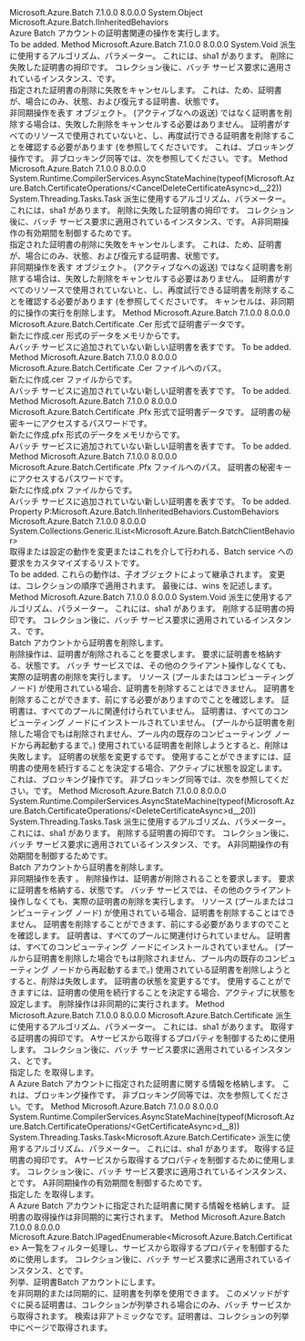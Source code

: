 <Type Name="CertificateOperations" FullName="Microsoft.Azure.Batch.CertificateOperations">
  <TypeSignature Language="C#" Value="public class CertificateOperations : Microsoft.Azure.Batch.IInheritedBehaviors" />
  <TypeSignature Language="ILAsm" Value=".class public auto ansi beforefieldinit CertificateOperations extends System.Object implements class Microsoft.Azure.Batch.IInheritedBehaviors" />
  <TypeSignature Language="DocId" Value="T:Microsoft.Azure.Batch.CertificateOperations" />
  <TypeSignature Language="VB.NET" Value="Public Class CertificateOperations&#xA;Implements IInheritedBehaviors" />
  <TypeSignature Language="F#" Value="type CertificateOperations = class&#xA;    interface IInheritedBehaviors" />
  <AssemblyInfo>
    <AssemblyName>Microsoft.Azure.Batch</AssemblyName>
    <AssemblyVersion>7.1.0.0</AssemblyVersion>
    <AssemblyVersion>8.0.0.0</AssemblyVersion>
  </AssemblyInfo>
  <Base>
    <BaseTypeName>System.Object</BaseTypeName>
  </Base>
  <Interfaces>
    <Interface>
      <InterfaceName>Microsoft.Azure.Batch.IInheritedBehaviors</InterfaceName>
    </Interface>
  </Interfaces>
  <Docs>
    <summary>
            Azure Batch アカウントの証明書関連の操作を実行します。
            </summary>
    <remarks>To be added.</remarks>
  </Docs>
  <Members>
    <Member MemberName="CancelDeleteCertificate">
      <MemberSignature Language="C#" Value="public void CancelDeleteCertificate (string thumbprintAlgorithm, string thumbprint, System.Collections.Generic.IEnumerable&lt;Microsoft.Azure.Batch.BatchClientBehavior&gt; additionalBehaviors = null);" />
      <MemberSignature Language="ILAsm" Value=".method public hidebysig instance void CancelDeleteCertificate(string thumbprintAlgorithm, string thumbprint, class System.Collections.Generic.IEnumerable`1&lt;class Microsoft.Azure.Batch.BatchClientBehavior&gt; additionalBehaviors) cil managed" />
      <MemberSignature Language="DocId" Value="M:Microsoft.Azure.Batch.CertificateOperations.CancelDeleteCertificate(System.String,System.String,System.Collections.Generic.IEnumerable{Microsoft.Azure.Batch.BatchClientBehavior})" />
      <MemberSignature Language="VB.NET" Value="Public Sub CancelDeleteCertificate (thumbprintAlgorithm As String, thumbprint As String, Optional additionalBehaviors As IEnumerable(Of BatchClientBehavior) = null)" />
      <MemberSignature Language="F#" Value="member this.CancelDeleteCertificate : string * string * seq&lt;Microsoft.Azure.Batch.BatchClientBehavior&gt; -&gt; unit" Usage="certificateOperations.CancelDeleteCertificate (thumbprintAlgorithm, thumbprint, additionalBehaviors)" />
      <MemberType>Method</MemberType>
      <AssemblyInfo>
        <AssemblyName>Microsoft.Azure.Batch</AssemblyName>
        <AssemblyVersion>7.1.0.0</AssemblyVersion>
        <AssemblyVersion>8.0.0.0</AssemblyVersion>
      </AssemblyInfo>
      <ReturnValue>
        <ReturnType>System.Void</ReturnType>
      </ReturnValue>
      <Parameters>
        <Parameter Name="thumbprintAlgorithm" Type="System.String" />
        <Parameter Name="thumbprint" Type="System.String" />
        <Parameter Name="additionalBehaviors" Type="System.Collections.Generic.IEnumerable&lt;Microsoft.Azure.Batch.BatchClientBehavior&gt;" />
      </Parameters>
      <Docs>
        <param name="thumbprintAlgorithm">派生に使用するアルゴリズム、<paramref name="thumbprint" />パラメーター。 これには、sha1 があります。</param>
        <param name="thumbprint">削除に失敗した証明書の拇印です。</param>
        <param name="additionalBehaviors">コレクション<see cref="T:Microsoft.Azure.Batch.BatchClientBehavior" />後に、バッチ サービス要求に適用されているインスタンス、<see cref="P:Microsoft.Azure.Batch.CertificateOperations.CustomBehaviors" />です。</param>
        <summary>
            指定された証明書の削除に失敗をキャンセルします。  これは、ため、証明書が、場合にのみ、<see cref="F:Microsoft.Azure.Batch.Common.CertificateState.DeleteFailed" />状態、および復元する証明書、<see cref="F:Microsoft.Azure.Batch.Common.CertificateState.Active" />状態です。
            </summary>
        <returns>非同期操作を表す <see cref="T:System.Threading.Tasks.Task" /> オブジェクト。</returns>
        <remarks>
          <para>(アクティブなへの返送) ではなく証明書を削除する場合は、失敗した削除をキャンセルする必要はありません。 証明書がすべてのリソースで使用されていないと、し、再度試行できる証明書を削除することを確認する必要があります (を参照してください<see cref="M:Microsoft.Azure.Batch.CertificateOperations.DeleteCertificateAsync(System.String,System.String,System.Collections.Generic.IEnumerable{Microsoft.Azure.Batch.BatchClientBehavior},System.Threading.CancellationToken)" />です。</para>
          <para>これは、ブロッキング操作です。 非ブロッキング同等では、次を参照してください。<see cref="M:Microsoft.Azure.Batch.CertificateOperations.CancelDeleteCertificateAsync(System.String,System.String,System.Collections.Generic.IEnumerable{Microsoft.Azure.Batch.BatchClientBehavior},System.Threading.CancellationToken)" />です。</para>
        </remarks>
      </Docs>
    </Member>
    <Member MemberName="CancelDeleteCertificateAsync">
      <MemberSignature Language="C#" Value="public System.Threading.Tasks.Task CancelDeleteCertificateAsync (string thumbprintAlgorithm, string thumbprint, System.Collections.Generic.IEnumerable&lt;Microsoft.Azure.Batch.BatchClientBehavior&gt; additionalBehaviors = null, System.Threading.CancellationToken cancellationToken = null);" />
      <MemberSignature Language="ILAsm" Value=".method public hidebysig instance class System.Threading.Tasks.Task CancelDeleteCertificateAsync(string thumbprintAlgorithm, string thumbprint, class System.Collections.Generic.IEnumerable`1&lt;class Microsoft.Azure.Batch.BatchClientBehavior&gt; additionalBehaviors, valuetype System.Threading.CancellationToken cancellationToken) cil managed" />
      <MemberSignature Language="DocId" Value="M:Microsoft.Azure.Batch.CertificateOperations.CancelDeleteCertificateAsync(System.String,System.String,System.Collections.Generic.IEnumerable{Microsoft.Azure.Batch.BatchClientBehavior},System.Threading.CancellationToken)" />
      <MemberSignature Language="F#" Value="member this.CancelDeleteCertificateAsync : string * string * seq&lt;Microsoft.Azure.Batch.BatchClientBehavior&gt; * System.Threading.CancellationToken -&gt; System.Threading.Tasks.Task" Usage="certificateOperations.CancelDeleteCertificateAsync (thumbprintAlgorithm, thumbprint, additionalBehaviors, cancellationToken)" />
      <MemberType>Method</MemberType>
      <AssemblyInfo>
        <AssemblyName>Microsoft.Azure.Batch</AssemblyName>
        <AssemblyVersion>7.1.0.0</AssemblyVersion>
        <AssemblyVersion>8.0.0.0</AssemblyVersion>
      </AssemblyInfo>
      <Attributes>
        <Attribute>
          <AttributeName>System.Runtime.CompilerServices.AsyncStateMachine(typeof(Microsoft.Azure.Batch.CertificateOperations/&lt;CancelDeleteCertificateAsync&gt;d__22))</AttributeName>
        </Attribute>
      </Attributes>
      <ReturnValue>
        <ReturnType>System.Threading.Tasks.Task</ReturnType>
      </ReturnValue>
      <Parameters>
        <Parameter Name="thumbprintAlgorithm" Type="System.String" />
        <Parameter Name="thumbprint" Type="System.String" />
        <Parameter Name="additionalBehaviors" Type="System.Collections.Generic.IEnumerable&lt;Microsoft.Azure.Batch.BatchClientBehavior&gt;" />
        <Parameter Name="cancellationToken" Type="System.Threading.CancellationToken" />
      </Parameters>
      <Docs>
        <param name="thumbprintAlgorithm">派生に使用するアルゴリズム、<paramref name="thumbprint" />パラメーター。 これには、sha1 があります。</param>
        <param name="thumbprint">削除に失敗した証明書の拇印です。</param>
        <param name="additionalBehaviors">コレクション<see cref="T:Microsoft.Azure.Batch.BatchClientBehavior" />後に、バッチ サービス要求に適用されているインスタンス、<see cref="P:Microsoft.Azure.Batch.CertificateOperations.CustomBehaviors" />です。</param>
        <param name="cancellationToken">A<see cref="T:System.Threading.CancellationToken" />非同期操作の有効期間を制御するためです。</param>
        <summary>
            指定された証明書の削除に失敗をキャンセルします。  これは、ため、証明書が、場合にのみ、<see cref="F:Microsoft.Azure.Batch.Common.CertificateState.DeleteFailed" />状態、および復元する証明書、<see cref="F:Microsoft.Azure.Batch.Common.CertificateState.Active" />状態です。
            </summary>
        <returns>非同期操作を表す <see cref="T:System.Threading.Tasks.Task" /> オブジェクト。</returns>
        <remarks>
          <para>(アクティブなへの返送) ではなく証明書を削除する場合は、失敗した削除をキャンセルする必要はありません。 証明書がすべてのリソースで使用されていないと、し、再度試行できる証明書を削除することを確認する必要があります (を参照してください<see cref="M:Microsoft.Azure.Batch.CertificateOperations.DeleteCertificateAsync(System.String,System.String,System.Collections.Generic.IEnumerable{Microsoft.Azure.Batch.BatchClientBehavior},System.Threading.CancellationToken)" />です。</para>
          <para>キャンセルは、非同期的に操作の実行を削除します。</para>
        </remarks>
      </Docs>
    </Member>
    <Member MemberName="CreateCertificate">
      <MemberSignature Language="C#" Value="public Microsoft.Azure.Batch.Certificate CreateCertificate (byte[] cerRawData);" />
      <MemberSignature Language="ILAsm" Value=".method public hidebysig instance class Microsoft.Azure.Batch.Certificate CreateCertificate(unsigned int8[] cerRawData) cil managed" />
      <MemberSignature Language="DocId" Value="M:Microsoft.Azure.Batch.CertificateOperations.CreateCertificate(System.Byte[])" />
      <MemberSignature Language="VB.NET" Value="Public Function CreateCertificate (cerRawData As Byte()) As Certificate" />
      <MemberSignature Language="F#" Value="member this.CreateCertificate : byte[] -&gt; Microsoft.Azure.Batch.Certificate" Usage="certificateOperations.CreateCertificate cerRawData" />
      <MemberType>Method</MemberType>
      <AssemblyInfo>
        <AssemblyName>Microsoft.Azure.Batch</AssemblyName>
        <AssemblyVersion>7.1.0.0</AssemblyVersion>
        <AssemblyVersion>8.0.0.0</AssemblyVersion>
      </AssemblyInfo>
      <ReturnValue>
        <ReturnType>Microsoft.Azure.Batch.Certificate</ReturnType>
      </ReturnValue>
      <Parameters>
        <Parameter Name="cerRawData" Type="System.Byte[]" />
      </Parameters>
      <Docs>
        <param name="cerRawData">.Cer 形式で証明書データです。</param>
        <summary>
            新たに作成<see cref="T:Microsoft.Azure.Batch.Certificate" />.cer 形式のデータをメモリからです。
            </summary>
        <returns>A<see cref="T:Microsoft.Azure.Batch.Certificate" />バッチ サービスに追加されていない新しい証明書を表すです。</returns>
        <remarks>To be added.</remarks>
      </Docs>
    </Member>
    <Member MemberName="CreateCertificate">
      <MemberSignature Language="C#" Value="public Microsoft.Azure.Batch.Certificate CreateCertificate (string cerFileName);" />
      <MemberSignature Language="ILAsm" Value=".method public hidebysig instance class Microsoft.Azure.Batch.Certificate CreateCertificate(string cerFileName) cil managed" />
      <MemberSignature Language="DocId" Value="M:Microsoft.Azure.Batch.CertificateOperations.CreateCertificate(System.String)" />
      <MemberSignature Language="VB.NET" Value="Public Function CreateCertificate (cerFileName As String) As Certificate" />
      <MemberSignature Language="F#" Value="member this.CreateCertificate : string -&gt; Microsoft.Azure.Batch.Certificate" Usage="certificateOperations.CreateCertificate cerFileName" />
      <MemberType>Method</MemberType>
      <AssemblyInfo>
        <AssemblyName>Microsoft.Azure.Batch</AssemblyName>
        <AssemblyVersion>7.1.0.0</AssemblyVersion>
        <AssemblyVersion>8.0.0.0</AssemblyVersion>
      </AssemblyInfo>
      <ReturnValue>
        <ReturnType>Microsoft.Azure.Batch.Certificate</ReturnType>
      </ReturnValue>
      <Parameters>
        <Parameter Name="cerFileName" Type="System.String" />
      </Parameters>
      <Docs>
        <param name="cerFileName">.Cer ファイルへのパス。</param>
        <summary>
            新たに作成<see cref="T:Microsoft.Azure.Batch.Certificate" />.cer ファイルからです。
            </summary>
        <returns>A<see cref="T:Microsoft.Azure.Batch.Certificate" />バッチ サービスに追加されていない新しい証明書を表すです。</returns>
        <remarks>To be added.</remarks>
      </Docs>
    </Member>
    <Member MemberName="CreateCertificate">
      <MemberSignature Language="C#" Value="public Microsoft.Azure.Batch.Certificate CreateCertificate (byte[] pfxRawData, string password);" />
      <MemberSignature Language="ILAsm" Value=".method public hidebysig instance class Microsoft.Azure.Batch.Certificate CreateCertificate(unsigned int8[] pfxRawData, string password) cil managed" />
      <MemberSignature Language="DocId" Value="M:Microsoft.Azure.Batch.CertificateOperations.CreateCertificate(System.Byte[],System.String)" />
      <MemberSignature Language="VB.NET" Value="Public Function CreateCertificate (pfxRawData As Byte(), password As String) As Certificate" />
      <MemberSignature Language="F#" Value="member this.CreateCertificate : byte[] * string -&gt; Microsoft.Azure.Batch.Certificate" Usage="certificateOperations.CreateCertificate (pfxRawData, password)" />
      <MemberType>Method</MemberType>
      <AssemblyInfo>
        <AssemblyName>Microsoft.Azure.Batch</AssemblyName>
        <AssemblyVersion>7.1.0.0</AssemblyVersion>
        <AssemblyVersion>8.0.0.0</AssemblyVersion>
      </AssemblyInfo>
      <ReturnValue>
        <ReturnType>Microsoft.Azure.Batch.Certificate</ReturnType>
      </ReturnValue>
      <Parameters>
        <Parameter Name="pfxRawData" Type="System.Byte[]" />
        <Parameter Name="password" Type="System.String" />
      </Parameters>
      <Docs>
        <param name="pfxRawData">.Pfx 形式で証明書データです。</param>
        <param name="password">証明書の秘密キーにアクセスするパスワードです。</param>
        <summary>
            新たに作成<see cref="T:Microsoft.Azure.Batch.Certificate" />.pfx 形式のデータをメモリからです。
            </summary>
        <returns>A<see cref="T:Microsoft.Azure.Batch.Certificate" />バッチ サービスに追加されていない新しい証明書を表すです。</returns>
        <remarks>To be added.</remarks>
      </Docs>
    </Member>
    <Member MemberName="CreateCertificate">
      <MemberSignature Language="C#" Value="public Microsoft.Azure.Batch.Certificate CreateCertificate (string pfxFileName, string password);" />
      <MemberSignature Language="ILAsm" Value=".method public hidebysig instance class Microsoft.Azure.Batch.Certificate CreateCertificate(string pfxFileName, string password) cil managed" />
      <MemberSignature Language="DocId" Value="M:Microsoft.Azure.Batch.CertificateOperations.CreateCertificate(System.String,System.String)" />
      <MemberSignature Language="VB.NET" Value="Public Function CreateCertificate (pfxFileName As String, password As String) As Certificate" />
      <MemberSignature Language="F#" Value="member this.CreateCertificate : string * string -&gt; Microsoft.Azure.Batch.Certificate" Usage="certificateOperations.CreateCertificate (pfxFileName, password)" />
      <MemberType>Method</MemberType>
      <AssemblyInfo>
        <AssemblyName>Microsoft.Azure.Batch</AssemblyName>
        <AssemblyVersion>7.1.0.0</AssemblyVersion>
        <AssemblyVersion>8.0.0.0</AssemblyVersion>
      </AssemblyInfo>
      <ReturnValue>
        <ReturnType>Microsoft.Azure.Batch.Certificate</ReturnType>
      </ReturnValue>
      <Parameters>
        <Parameter Name="pfxFileName" Type="System.String" />
        <Parameter Name="password" Type="System.String" />
      </Parameters>
      <Docs>
        <param name="pfxFileName">.Pfx ファイルへのパス。</param>
        <param name="password">証明書の秘密キーにアクセスするパスワードです。</param>
        <summary>
            新たに作成<see cref="T:Microsoft.Azure.Batch.Certificate" />.pfx ファイルからです。
            </summary>
        <returns>A<see cref="T:Microsoft.Azure.Batch.Certificate" />バッチ サービスに追加されていない新しい証明書を表すです。</returns>
        <remarks>To be added.</remarks>
      </Docs>
    </Member>
    <Member MemberName="CustomBehaviors">
      <MemberSignature Language="C#" Value="public System.Collections.Generic.IList&lt;Microsoft.Azure.Batch.BatchClientBehavior&gt; CustomBehaviors { get; set; }" />
      <MemberSignature Language="ILAsm" Value=".property instance class System.Collections.Generic.IList`1&lt;class Microsoft.Azure.Batch.BatchClientBehavior&gt; CustomBehaviors" />
      <MemberSignature Language="DocId" Value="P:Microsoft.Azure.Batch.CertificateOperations.CustomBehaviors" />
      <MemberSignature Language="VB.NET" Value="Public Property CustomBehaviors As IList(Of BatchClientBehavior)" />
      <MemberSignature Language="F#" Value="member this.CustomBehaviors : System.Collections.Generic.IList&lt;Microsoft.Azure.Batch.BatchClientBehavior&gt; with get, set" Usage="Microsoft.Azure.Batch.CertificateOperations.CustomBehaviors" />
      <MemberType>Property</MemberType>
      <Implements>
        <InterfaceMember>P:Microsoft.Azure.Batch.IInheritedBehaviors.CustomBehaviors</InterfaceMember>
      </Implements>
      <AssemblyInfo>
        <AssemblyName>Microsoft.Azure.Batch</AssemblyName>
        <AssemblyVersion>7.1.0.0</AssemblyVersion>
        <AssemblyVersion>8.0.0.0</AssemblyVersion>
      </AssemblyInfo>
      <ReturnValue>
        <ReturnType>System.Collections.Generic.IList&lt;Microsoft.Azure.Batch.BatchClientBehavior&gt;</ReturnType>
      </ReturnValue>
      <Docs>
        <summary>
            取得または設定の動作を変更またはこれを介して行われる、Batch service への要求をカスタマイズするリスト<see cref="T:Microsoft.Azure.Batch.CertificateOperations" />です。
            </summary>
        <value>To be added.</value>
        <remarks>
          <para>これらの動作は、子オブジェクトによって継承されます。</para>
          <para>変更は、コレクションの順序で適用されます。 最後には、wins を記述します。</para>
        </remarks>
      </Docs>
    </Member>
    <Member MemberName="DeleteCertificate">
      <MemberSignature Language="C#" Value="public void DeleteCertificate (string thumbprintAlgorithm, string thumbprint, System.Collections.Generic.IEnumerable&lt;Microsoft.Azure.Batch.BatchClientBehavior&gt; additionalBehaviors = null);" />
      <MemberSignature Language="ILAsm" Value=".method public hidebysig instance void DeleteCertificate(string thumbprintAlgorithm, string thumbprint, class System.Collections.Generic.IEnumerable`1&lt;class Microsoft.Azure.Batch.BatchClientBehavior&gt; additionalBehaviors) cil managed" />
      <MemberSignature Language="DocId" Value="M:Microsoft.Azure.Batch.CertificateOperations.DeleteCertificate(System.String,System.String,System.Collections.Generic.IEnumerable{Microsoft.Azure.Batch.BatchClientBehavior})" />
      <MemberSignature Language="VB.NET" Value="Public Sub DeleteCertificate (thumbprintAlgorithm As String, thumbprint As String, Optional additionalBehaviors As IEnumerable(Of BatchClientBehavior) = null)" />
      <MemberSignature Language="F#" Value="member this.DeleteCertificate : string * string * seq&lt;Microsoft.Azure.Batch.BatchClientBehavior&gt; -&gt; unit" Usage="certificateOperations.DeleteCertificate (thumbprintAlgorithm, thumbprint, additionalBehaviors)" />
      <MemberType>Method</MemberType>
      <AssemblyInfo>
        <AssemblyName>Microsoft.Azure.Batch</AssemblyName>
        <AssemblyVersion>7.1.0.0</AssemblyVersion>
        <AssemblyVersion>8.0.0.0</AssemblyVersion>
      </AssemblyInfo>
      <ReturnValue>
        <ReturnType>System.Void</ReturnType>
      </ReturnValue>
      <Parameters>
        <Parameter Name="thumbprintAlgorithm" Type="System.String" />
        <Parameter Name="thumbprint" Type="System.String" />
        <Parameter Name="additionalBehaviors" Type="System.Collections.Generic.IEnumerable&lt;Microsoft.Azure.Batch.BatchClientBehavior&gt;" />
      </Parameters>
      <Docs>
        <param name="thumbprintAlgorithm">派生に使用するアルゴリズム、<paramref name="thumbprint" />パラメーター。 これには、sha1 があります。</param>
        <param name="thumbprint">削除する証明書の拇印です。</param>
        <param name="additionalBehaviors">コレクション<see cref="T:Microsoft.Azure.Batch.BatchClientBehavior" />後に、バッチ サービス要求に適用されているインスタンス、<see cref="P:Microsoft.Azure.Batch.CertificateOperations.CustomBehaviors" />です。</param>
        <summary>
            Batch アカウントから証明書を削除します。
            </summary>
        <remarks>
          <para>削除操作は、証明書が削除されることを要求します。  要求に証明書を格納する、<see cref="F:Microsoft.Azure.Batch.Common.CertificateState.Deleting" />状態です。
            バッチ サービスでは、その他のクライアント操作しなくても、実際の証明書の削除を実行します。</para>
          <para>リソース (プールまたはコンピューティング ノード) が使用されている場合、証明書を削除することはできません。 証明書を削除することができます、前にする必要がありますのでことを確認します。</para>
          <list type="bullet">
            <item>
              <description>証明書は、すべてのプールに関連付けられていません。</description>
            </item>
            <item>
              <description>証明書は、すべてのコンピューティング ノードにインストールされていません。  (プールから証明書を削除した場合でもは削除されません、プール内の既存のコンピューティング ノードから再起動するまで。)</description>
            </item>
          </list>
          <para>使用されている証明書を削除しようとすると、削除は失敗します。 証明書の状態を変更する<see cref="F:Microsoft.Azure.Batch.Common.CertificateState.DeleteFailed" />です。
            使用することができます<see cref="M:Microsoft.Azure.Batch.CertificateOperations.CancelDeleteCertificateAsync(System.String,System.String,System.Collections.Generic.IEnumerable{Microsoft.Azure.Batch.BatchClientBehavior},System.Threading.CancellationToken)" />には、証明書の使用を続行することを決定する場合、アクティブに状態を設定します。</para>
          <para>これは、ブロッキング操作です。 非ブロッキング同等では、次を参照してください。<see cref="M:Microsoft.Azure.Batch.CertificateOperations.DeleteCertificateAsync(System.String,System.String,System.Collections.Generic.IEnumerable{Microsoft.Azure.Batch.BatchClientBehavior},System.Threading.CancellationToken)" />です。</para>
        </remarks>
      </Docs>
    </Member>
    <Member MemberName="DeleteCertificateAsync">
      <MemberSignature Language="C#" Value="public System.Threading.Tasks.Task DeleteCertificateAsync (string thumbprintAlgorithm, string thumbprint, System.Collections.Generic.IEnumerable&lt;Microsoft.Azure.Batch.BatchClientBehavior&gt; additionalBehaviors = null, System.Threading.CancellationToken cancellationToken = null);" />
      <MemberSignature Language="ILAsm" Value=".method public hidebysig instance class System.Threading.Tasks.Task DeleteCertificateAsync(string thumbprintAlgorithm, string thumbprint, class System.Collections.Generic.IEnumerable`1&lt;class Microsoft.Azure.Batch.BatchClientBehavior&gt; additionalBehaviors, valuetype System.Threading.CancellationToken cancellationToken) cil managed" />
      <MemberSignature Language="DocId" Value="M:Microsoft.Azure.Batch.CertificateOperations.DeleteCertificateAsync(System.String,System.String,System.Collections.Generic.IEnumerable{Microsoft.Azure.Batch.BatchClientBehavior},System.Threading.CancellationToken)" />
      <MemberSignature Language="F#" Value="member this.DeleteCertificateAsync : string * string * seq&lt;Microsoft.Azure.Batch.BatchClientBehavior&gt; * System.Threading.CancellationToken -&gt; System.Threading.Tasks.Task" Usage="certificateOperations.DeleteCertificateAsync (thumbprintAlgorithm, thumbprint, additionalBehaviors, cancellationToken)" />
      <MemberType>Method</MemberType>
      <AssemblyInfo>
        <AssemblyName>Microsoft.Azure.Batch</AssemblyName>
        <AssemblyVersion>7.1.0.0</AssemblyVersion>
        <AssemblyVersion>8.0.0.0</AssemblyVersion>
      </AssemblyInfo>
      <Attributes>
        <Attribute>
          <AttributeName>System.Runtime.CompilerServices.AsyncStateMachine(typeof(Microsoft.Azure.Batch.CertificateOperations/&lt;DeleteCertificateAsync&gt;d__20))</AttributeName>
        </Attribute>
      </Attributes>
      <ReturnValue>
        <ReturnType>System.Threading.Tasks.Task</ReturnType>
      </ReturnValue>
      <Parameters>
        <Parameter Name="thumbprintAlgorithm" Type="System.String" />
        <Parameter Name="thumbprint" Type="System.String" />
        <Parameter Name="additionalBehaviors" Type="System.Collections.Generic.IEnumerable&lt;Microsoft.Azure.Batch.BatchClientBehavior&gt;" />
        <Parameter Name="cancellationToken" Type="System.Threading.CancellationToken" />
      </Parameters>
      <Docs>
        <param name="thumbprintAlgorithm">派生に使用するアルゴリズム、<paramref name="thumbprint" />パラメーター。 これには、sha1 があります。</param>
        <param name="thumbprint">削除する証明書の拇印です。</param>
        <param name="additionalBehaviors">コレクション<see cref="T:Microsoft.Azure.Batch.BatchClientBehavior" />後に、バッチ サービス要求に適用されているインスタンス、<see cref="P:Microsoft.Azure.Batch.CertificateOperations.CustomBehaviors" />です。</param>
        <param name="cancellationToken">A<see cref="T:System.Threading.CancellationToken" />非同期操作の有効期間を制御するためです。</param>
        <summary>
            Batch アカウントから証明書を削除します。
            </summary>
        <returns>非同期操作を表す <see cref="T:System.Threading.Tasks.Task" />。</returns>
        <remarks>
          <para>削除操作は、証明書が削除されることを要求します。  要求に証明書を格納する、<see cref="F:Microsoft.Azure.Batch.Common.CertificateState.Deleting" />状態です。
            バッチ サービスでは、その他のクライアント操作しなくても、実際の証明書の削除を実行します。</para>
          <para>リソース (プールまたはコンピューティング ノード) が使用されている場合、証明書を削除することはできません。 証明書を削除することができます、前にする必要がありますのでことを確認します。</para>
          <list type="bullet">
            <item>
              <description>証明書は、すべてのプールに関連付けられていません。</description>
            </item>
            <item>
              <description>証明書は、すべてのコンピューティング ノードにインストールされていません。  (プールから証明書を削除した場合でもは削除されません、プール内の既存のコンピューティング ノードから再起動するまで。)</description>
            </item>
          </list>
          <para>使用されている証明書を削除しようとすると、削除は失敗します。 証明書の状態を変更する<see cref="F:Microsoft.Azure.Batch.Common.CertificateState.DeleteFailed" />です。
            使用することができます<see cref="M:Microsoft.Azure.Batch.CertificateOperations.CancelDeleteCertificateAsync(System.String,System.String,System.Collections.Generic.IEnumerable{Microsoft.Azure.Batch.BatchClientBehavior},System.Threading.CancellationToken)" />には、証明書の使用を続行することを決定する場合、アクティブに状態を設定します。</para>
          <para>削除操作は非同期的に実行されます。</para>
        </remarks>
      </Docs>
    </Member>
    <Member MemberName="GetCertificate">
      <MemberSignature Language="C#" Value="public Microsoft.Azure.Batch.Certificate GetCertificate (string thumbprintAlgorithm, string thumbprint, Microsoft.Azure.Batch.DetailLevel detailLevel = null, System.Collections.Generic.IEnumerable&lt;Microsoft.Azure.Batch.BatchClientBehavior&gt; additionalBehaviors = null);" />
      <MemberSignature Language="ILAsm" Value=".method public hidebysig instance class Microsoft.Azure.Batch.Certificate GetCertificate(string thumbprintAlgorithm, string thumbprint, class Microsoft.Azure.Batch.DetailLevel detailLevel, class System.Collections.Generic.IEnumerable`1&lt;class Microsoft.Azure.Batch.BatchClientBehavior&gt; additionalBehaviors) cil managed" />
      <MemberSignature Language="DocId" Value="M:Microsoft.Azure.Batch.CertificateOperations.GetCertificate(System.String,System.String,Microsoft.Azure.Batch.DetailLevel,System.Collections.Generic.IEnumerable{Microsoft.Azure.Batch.BatchClientBehavior})" />
      <MemberSignature Language="F#" Value="member this.GetCertificate : string * string * Microsoft.Azure.Batch.DetailLevel * seq&lt;Microsoft.Azure.Batch.BatchClientBehavior&gt; -&gt; Microsoft.Azure.Batch.Certificate" Usage="certificateOperations.GetCertificate (thumbprintAlgorithm, thumbprint, detailLevel, additionalBehaviors)" />
      <MemberType>Method</MemberType>
      <AssemblyInfo>
        <AssemblyName>Microsoft.Azure.Batch</AssemblyName>
        <AssemblyVersion>7.1.0.0</AssemblyVersion>
        <AssemblyVersion>8.0.0.0</AssemblyVersion>
      </AssemblyInfo>
      <ReturnValue>
        <ReturnType>Microsoft.Azure.Batch.Certificate</ReturnType>
      </ReturnValue>
      <Parameters>
        <Parameter Name="thumbprintAlgorithm" Type="System.String" />
        <Parameter Name="thumbprint" Type="System.String" />
        <Parameter Name="detailLevel" Type="Microsoft.Azure.Batch.DetailLevel" />
        <Parameter Name="additionalBehaviors" Type="System.Collections.Generic.IEnumerable&lt;Microsoft.Azure.Batch.BatchClientBehavior&gt;" />
      </Parameters>
      <Docs>
        <param name="thumbprintAlgorithm">派生に使用するアルゴリズム、<paramref name="thumbprint" />パラメーター。 これには、sha1 があります。</param>
        <param name="thumbprint">取得する証明書の拇印です。</param>
        <param name="detailLevel">A<see cref="T:Microsoft.Azure.Batch.DetailLevel" />サービスから取得するプロパティを制御するために使用します。</param>
        <param name="additionalBehaviors">コレクション<see cref="T:Microsoft.Azure.Batch.BatchClientBehavior" />後に、バッチ サービス要求に適用されているインスタンス、<see cref="P:Microsoft.Azure.Batch.CertificateOperations.CustomBehaviors" />と<paramref name="detailLevel" />です。</param>
        <summary>
            指定した <see cref="T:Microsoft.Azure.Batch.Certificate" /> を取得します。
            </summary>
        <returns>A <see cref="T:Microsoft.Azure.Batch.Certificate" /> Azure Batch アカウントに指定された証明書に関する情報を格納します。</returns>
        <remarks>これは、ブロッキング操作です。 非ブロッキング同等では、次を参照してください。<see cref="M:Microsoft.Azure.Batch.CertificateOperations.GetCertificateAsync(System.String,System.String,Microsoft.Azure.Batch.DetailLevel,System.Collections.Generic.IEnumerable{Microsoft.Azure.Batch.BatchClientBehavior},System.Threading.CancellationToken)" />です。</remarks>
      </Docs>
    </Member>
    <Member MemberName="GetCertificateAsync">
      <MemberSignature Language="C#" Value="public System.Threading.Tasks.Task&lt;Microsoft.Azure.Batch.Certificate&gt; GetCertificateAsync (string thumbprintAlgorithm, string thumbprint, Microsoft.Azure.Batch.DetailLevel detailLevel = null, System.Collections.Generic.IEnumerable&lt;Microsoft.Azure.Batch.BatchClientBehavior&gt; additionalBehaviors = null, System.Threading.CancellationToken cancellationToken = null);" />
      <MemberSignature Language="ILAsm" Value=".method public hidebysig instance class System.Threading.Tasks.Task`1&lt;class Microsoft.Azure.Batch.Certificate&gt; GetCertificateAsync(string thumbprintAlgorithm, string thumbprint, class Microsoft.Azure.Batch.DetailLevel detailLevel, class System.Collections.Generic.IEnumerable`1&lt;class Microsoft.Azure.Batch.BatchClientBehavior&gt; additionalBehaviors, valuetype System.Threading.CancellationToken cancellationToken) cil managed" />
      <MemberSignature Language="DocId" Value="M:Microsoft.Azure.Batch.CertificateOperations.GetCertificateAsync(System.String,System.String,Microsoft.Azure.Batch.DetailLevel,System.Collections.Generic.IEnumerable{Microsoft.Azure.Batch.BatchClientBehavior},System.Threading.CancellationToken)" />
      <MemberSignature Language="F#" Value="member this.GetCertificateAsync : string * string * Microsoft.Azure.Batch.DetailLevel * seq&lt;Microsoft.Azure.Batch.BatchClientBehavior&gt; * System.Threading.CancellationToken -&gt; System.Threading.Tasks.Task&lt;Microsoft.Azure.Batch.Certificate&gt;" Usage="certificateOperations.GetCertificateAsync (thumbprintAlgorithm, thumbprint, detailLevel, additionalBehaviors, cancellationToken)" />
      <MemberType>Method</MemberType>
      <AssemblyInfo>
        <AssemblyName>Microsoft.Azure.Batch</AssemblyName>
        <AssemblyVersion>7.1.0.0</AssemblyVersion>
        <AssemblyVersion>8.0.0.0</AssemblyVersion>
      </AssemblyInfo>
      <Attributes>
        <Attribute>
          <AttributeName>System.Runtime.CompilerServices.AsyncStateMachine(typeof(Microsoft.Azure.Batch.CertificateOperations/&lt;GetCertificateAsync&gt;d__8))</AttributeName>
        </Attribute>
      </Attributes>
      <ReturnValue>
        <ReturnType>System.Threading.Tasks.Task&lt;Microsoft.Azure.Batch.Certificate&gt;</ReturnType>
      </ReturnValue>
      <Parameters>
        <Parameter Name="thumbprintAlgorithm" Type="System.String" />
        <Parameter Name="thumbprint" Type="System.String" />
        <Parameter Name="detailLevel" Type="Microsoft.Azure.Batch.DetailLevel" />
        <Parameter Name="additionalBehaviors" Type="System.Collections.Generic.IEnumerable&lt;Microsoft.Azure.Batch.BatchClientBehavior&gt;" />
        <Parameter Name="cancellationToken" Type="System.Threading.CancellationToken" />
      </Parameters>
      <Docs>
        <param name="thumbprintAlgorithm">派生に使用するアルゴリズム、<paramref name="thumbprint" />パラメーター。 これには、sha1 があります。</param>
        <param name="thumbprint">取得する証明書の拇印です。</param>
        <param name="detailLevel">A<see cref="T:Microsoft.Azure.Batch.DetailLevel" />サービスから取得するプロパティを制御するために使用します。</param>
        <param name="additionalBehaviors">コレクション<see cref="T:Microsoft.Azure.Batch.BatchClientBehavior" />後に、バッチ サービス要求に適用されているインスタンス、<see cref="P:Microsoft.Azure.Batch.CertificateOperations.CustomBehaviors" />と<paramref name="detailLevel" />です。</param>
        <param name="cancellationToken">A<see cref="T:System.Threading.CancellationToken" />非同期操作の有効期間を制御するためです。</param>
        <summary>
            指定した <see cref="T:Microsoft.Azure.Batch.Certificate" /> を取得します。
            </summary>
        <returns>A <see cref="T:Microsoft.Azure.Batch.Certificate" /> Azure Batch アカウントに指定された証明書に関する情報を格納します。</returns>
        <remarks>証明書の取得操作は非同期的に実行されます。</remarks>
      </Docs>
    </Member>
    <Member MemberName="ListCertificates">
      <MemberSignature Language="C#" Value="public Microsoft.Azure.Batch.IPagedEnumerable&lt;Microsoft.Azure.Batch.Certificate&gt; ListCertificates (Microsoft.Azure.Batch.DetailLevel detailLevel = null, System.Collections.Generic.IEnumerable&lt;Microsoft.Azure.Batch.BatchClientBehavior&gt; additionalBehaviors = null);" />
      <MemberSignature Language="ILAsm" Value=".method public hidebysig instance class Microsoft.Azure.Batch.IPagedEnumerable`1&lt;class Microsoft.Azure.Batch.Certificate&gt; ListCertificates(class Microsoft.Azure.Batch.DetailLevel detailLevel, class System.Collections.Generic.IEnumerable`1&lt;class Microsoft.Azure.Batch.BatchClientBehavior&gt; additionalBehaviors) cil managed" />
      <MemberSignature Language="DocId" Value="M:Microsoft.Azure.Batch.CertificateOperations.ListCertificates(Microsoft.Azure.Batch.DetailLevel,System.Collections.Generic.IEnumerable{Microsoft.Azure.Batch.BatchClientBehavior})" />
      <MemberSignature Language="F#" Value="member this.ListCertificates : Microsoft.Azure.Batch.DetailLevel * seq&lt;Microsoft.Azure.Batch.BatchClientBehavior&gt; -&gt; Microsoft.Azure.Batch.IPagedEnumerable&lt;Microsoft.Azure.Batch.Certificate&gt;" Usage="certificateOperations.ListCertificates (detailLevel, additionalBehaviors)" />
      <MemberType>Method</MemberType>
      <AssemblyInfo>
        <AssemblyName>Microsoft.Azure.Batch</AssemblyName>
        <AssemblyVersion>7.1.0.0</AssemblyVersion>
        <AssemblyVersion>8.0.0.0</AssemblyVersion>
      </AssemblyInfo>
      <ReturnValue>
        <ReturnType>Microsoft.Azure.Batch.IPagedEnumerable&lt;Microsoft.Azure.Batch.Certificate&gt;</ReturnType>
      </ReturnValue>
      <Parameters>
        <Parameter Name="detailLevel" Type="Microsoft.Azure.Batch.DetailLevel" />
        <Parameter Name="additionalBehaviors" Type="System.Collections.Generic.IEnumerable&lt;Microsoft.Azure.Batch.BatchClientBehavior&gt;" />
      </Parameters>
      <Docs>
        <param name="detailLevel">A<see cref="T:Microsoft.Azure.Batch.DetailLevel" />一覧をフィルター処理し、サービスから取得するプロパティを制御するために使用します。</param>
        <param name="additionalBehaviors">コレクション<see cref="T:Microsoft.Azure.Batch.BatchClientBehavior" />後に、バッチ サービス要求に適用されているインスタンス、<see cref="P:Microsoft.Azure.Batch.CertificateOperations.CustomBehaviors" />と<paramref name="detailLevel" />です。</param>
        <summary>
            列挙、<see cref="T:Microsoft.Azure.Batch.Certificate">証明書</see>Batch アカウントにします。
            </summary>
        <returns><see cref="T:Microsoft.Azure.Batch.IPagedEnumerable`1" />を非同期的または同期的に、証明書を列挙を使用できます。</returns>
        <remarks>このメソッドがすぐに戻る証明書は、コレクションが列挙される場合にのみ、バッチ サービスから取得されます。
            検索は非アトミックなです。証明書は、コレクションの列挙中にページで取得されます。</remarks>
      </Docs>
    </Member>
  </Members>
</Type>